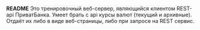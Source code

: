 **README**
Это тренировочный веб-сервер, являющийся клиентом REST-api ПриватБанка.
Умеет брать с api курсы валют (текущий и архивные).
Отдаёт их либо в виде веб-страницы, либо при запросе на REST сервис.